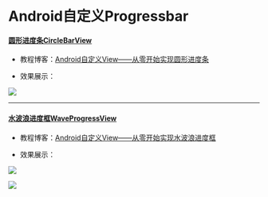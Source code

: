 # Android自定义Progressbar

#### [圆形进度条CircleBarView](https://github.com/AnliaLee/Progressbar/blob/master/src/main/java/com/anlia/progressbar/CircleBarView.java)

* 教程博客：[Android自定义View——从零开始实现圆形进度条](https://juejin.im/post/5a31df7c6fb9a045031018b3)

* 效果展示：

![](http://upload-images.jianshu.io/upload_images/4909537-1cf89f5bdefa80f7.gif?imageMogr2/auto-orient/strip)

***

#### [水波浪进度框WaveProgressView](https://github.com/AnliaLee/Progressbar/blob/master/src/main/java/com/anlia/progressbar/WaveProgressView.java)

* 教程博客：[Android自定义View——从零开始实现水波浪进度框](http://www.jianshu.com/p/34bbcd80dc7a)

* 效果展示：

![](http://upload-images.jianshu.io/upload_images/4909537-908167f2c81877c9.gif?imageMogr2/auto-orient/strip)

![](http://upload-images.jianshu.io/upload_images/4909537-876ee25fc392c2b2.gif?imageMogr2/auto-orient/strip)
